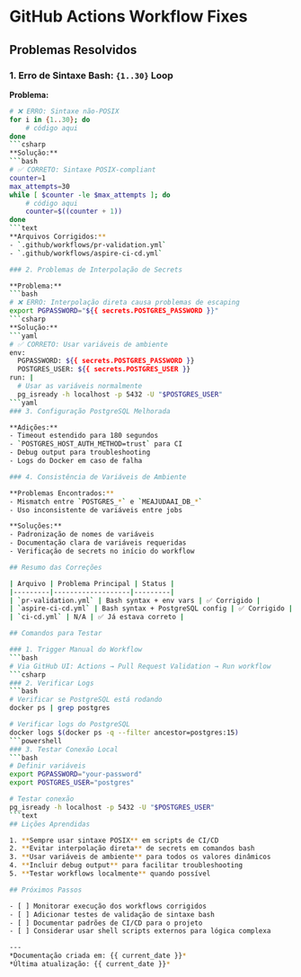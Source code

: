 # GitHub Actions Workflow Fixes

## Problemas Resolvidos

### 1. Erro de Sintaxe Bash: `{1..30}` Loop

**Problema:**
```bash
# ❌ ERRO: Sintaxe não-POSIX
for i in {1..30}; do
    # código aqui
done
```csharp
**Solução:**
```bash
# ✅ CORRETO: Sintaxe POSIX-compliant
counter=1
max_attempts=30
while [ $counter -le $max_attempts ]; do
    # código aqui
    counter=$((counter + 1))
done
```text
**Arquivos Corrigidos:**
- `.github/workflows/pr-validation.yml`
- `.github/workflows/aspire-ci-cd.yml`

### 2. Problemas de Interpolação de Secrets

**Problema:**
```bash
# ❌ ERRO: Interpolação direta causa problemas de escaping
export PGPASSWORD="${{ secrets.POSTGRES_PASSWORD }}"
```csharp
**Solução:**
```yaml
# ✅ CORRETO: Usar variáveis de ambiente
env:
  PGPASSWORD: ${{ secrets.POSTGRES_PASSWORD }}
  POSTGRES_USER: ${{ secrets.POSTGRES_USER }}
run: |
  # Usar as variáveis normalmente
  pg_isready -h localhost -p 5432 -U "$POSTGRES_USER"
```yaml
### 3. Configuração PostgreSQL Melhorada

**Adições:**
- Timeout estendido para 180 segundos
- `POSTGRES_HOST_AUTH_METHOD=trust` para CI
- Debug output para troubleshooting
- Logs do Docker em caso de falha

### 4. Consistência de Variáveis de Ambiente

**Problemas Encontrados:**
- Mismatch entre `POSTGRES_*` e `MEAJUDAAI_DB_*`
- Uso inconsistente de variáveis entre jobs

**Soluções:**
- Padronização de nomes de variáveis
- Documentação clara de variáveis requeridas
- Verificação de secrets no início do workflow

## Resumo das Correções

| Arquivo | Problema Principal | Status |
|---------|-------------------|---------|
| `pr-validation.yml` | Bash syntax + env vars | ✅ Corrigido |
| `aspire-ci-cd.yml` | Bash syntax + PostgreSQL config | ✅ Corrigido |
| `ci-cd.yml` | N/A | ✅ Já estava correto |

## Comandos para Testar

### 1. Trigger Manual do Workflow
```bash
# Via GitHub UI: Actions → Pull Request Validation → Run workflow
```csharp
### 2. Verificar Logs
```bash
# Verificar se PostgreSQL está rodando
docker ps | grep postgres

# Verificar logs do PostgreSQL
docker logs $(docker ps -q --filter ancestor=postgres:15)
```powershell
### 3. Testar Conexão Local
```bash
# Definir variáveis
export PGPASSWORD="your-password"
export POSTGRES_USER="postgres"

# Testar conexão
pg_isready -h localhost -p 5432 -U "$POSTGRES_USER"
```text
## Lições Aprendidas

1. **Sempre usar sintaxe POSIX** em scripts de CI/CD
2. **Evitar interpolação direta** de secrets em comandos bash  
3. **Usar variáveis de ambiente** para todos os valores dinâmicos
4. **Incluir debug output** para facilitar troubleshooting
5. **Testar workflows localmente** quando possível

## Próximos Passos

- [ ] Monitorar execução dos workflows corrigidos
- [ ] Adicionar testes de validação de sintaxe bash
- [ ] Documentar padrões de CI/CD para o projeto
- [ ] Considerar usar shell scripts externos para lógica complexa

---
*Documentação criada em: {{ current_date }}*
*Última atualização: {{ current_date }}*